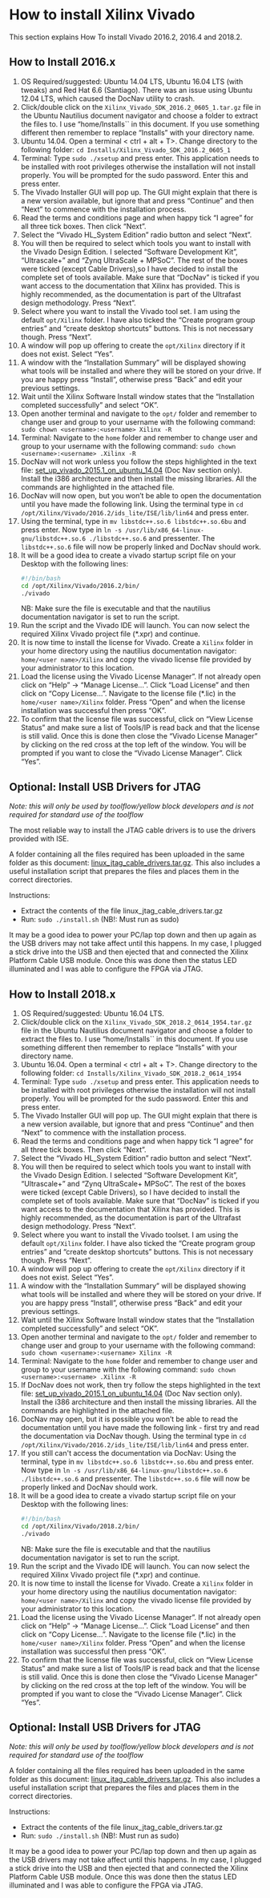 # How to install Xilinx Vivado

This section explains How To install Vivado 2016.2, 2016.4 and 2018.2.

## How to Install 2016.x

1. OS Required/suggested: Ubuntu 14.04 LTS, Ubuntu 16.04 LTS (with tweaks) and Red Hat 6.6 (Santiago). There was an issue using Ubuntu 12.04 LTS, which caused the DocNav utility to crash.
2. Click/double click on the ``Xilinx_Vivado_SDK_2016.2_0605_1.tar.gz`` file in the Ubuntu Nautilius document navigator and choose a folder to extract the files to. I use “home/Installs`` in this document. If you use something different then remember to replace “Installs” with your directory name.
3. Ubuntu 14.04. Open a terminal < ctrl + alt + T>. Change directory to
the following folder: ``​cd Installs/Xilinx_Vivado_SDK_2016.2_0605_1``
4. Terminal: Type ``sudo ./xsetup`` and press enter. This application needs to be installed with root privileges otherwise the installation will not install properly. You will be prompted for the sudo password. Enter this and press enter.
5. The Vivado Installer GUI will pop up. The GUI might explain that there is a new version available, but ignore that and press “Continue” and then “Next” to commence with the installation process.
6. Read the terms and conditions page and when happy tick “I agree” for all three tick boxes. Then click “Next”.
7. Select the “Vivado HL_System Edition” radio button and select “Next”.
8. You will then be required to select which tools you want to install with the Vivado Design Edition. I selected “Software Development Kit”, “Ultrascale+” and “Zynq UltraScale + MPSoC”. The rest of the boxes were ticked (except Cable Drivers),so I have decided to install the complete set of tools available. Make sure that “DocNav” is ticked if you want access to the documentation that Xilinx has provided. This
is highly recommended, as the documentation is part of the Ultrafast design methodology. Press “Next”.
9. Select where you want to install the Vivado tool set. I am using the default ``opt/Xilinx`` folder. I have also ticked the “Create program group entries” and “create desktop shortcuts” buttons. This is not necessary though. Press “Next”.
10. A window will pop up offering to create the ``opt/Xilinx`` directory if it does not exist. Select “Yes”.
11. A window with the “Installation Summary” will be displayed showing what tools will be installed and where they will be stored on your drive. If you are happy press “Install”, otherwise press “Back” and edit your previous settings.
12. Wait until the Xilinx Software Install window states that the “Installation completed successfully” and select “OK”.
13. Open another terminal and navigate to the `opt/` folder and remember to change user and group to your username with the following command: ``​sudo chown <username>:<username> Xilinx -R``
14. Terminal: Navigate to the ``home`` folder and remember to change user and group to your username with the following command: ``​sudo chown <username>:<username> .Xilinx -R``
15. DocNav will not work unless you follow the steps highlighted in the text file: [set_up_vivado_2015.1_on_ubuntu_14.04](https://drive.google.com/file/d/0B2dCFqGD5y-8amdKbWZBM18yTEE/view?usp=sharing) (Doc Nav section only). Install the i386 architecture and then install the missing libraries. All the commands are highlighted in the attached file.
16. DocNav will now open, but you won’t be able to open the documentation until you have made the following link. Using the terminal type in ``​cd /opt/Xilinx/Vivado/2016.2/ids_lite/ISE/lib/lin64`` and press enter.
17. Using the terminal, type in ``​mv libstdc++.so.6 libstdc++.so.6bu`` and press enter. Now type in ``​ln -s /usr/lib/x86_64-linux-gnu/libstdc++.so.6 ./libstdc++.so.6`` and pressenter. The ``libstdc++.so.6`` file will now be properly linked and DocNav should work.
18. It will be a good idea to create a vivado startup script file on your Desktop with the following lines:
    ```bash
    #!/bin/bash
    cd /opt/Xilinx/Vivado/2016.2/bin/
    ./vivado
    ```
    NB: Make sure the file is executable and that the nautilius documentation
    navigator is set to run the script.
19. Run the script and the Vivado IDE will launch. You can now select the required Xilinx Vivado project file (*.xpr) and continue.
20. It is now time to install the license for Vivado. Create a ``Xilinx`` folder in your home directory using the nautilius documentation navigator: ``home/<user name>/Xilinx`` and copy the vivado license file provided by your administrator to this location.
21. Load the license using the Vivado License Manager”. If not already open click on “Help” -> “Manage License...”. Click “Load License” and then click on “Copy License...”. Navigate to the license file (*.lic) in the ``home/<user name>/Xilinx`` folder. Press “Open” and when the license installation was successful then press “OK”.
22. To confirm that the license file was successful, click on “View License Status” and make sure a list of Tools/IP is read back and that the license is still valid. Once this is done then close the “Vivado License Manager” by clicking on the red cross at the top left of the window. You will be prompted if you want to close the “Vivado License Manager”. Click “Yes”.

## Optional: Install USB Drivers for JTAG

*Note: this will only be used by toolflow/yellow block developers and is not required for standard use of the toolflow*

The most reliable way to install the JTAG cable drivers is to use the drivers provided with ISE.

A folder containing all the files required has been uploaded in the same folder as this document: [linux_jtag_cable_drivers.tar.gz](https://drive.google.com/file/d/0Byu0Sq2IEDuJdVFMMkNLN2pxYnc/view?usp=sharing). This also includes a useful installation script that prepares the files and places them in the correct directories.

Instructions:
* Extract the contents of the file linux_jtag_cable_drivers.tar.gz 
* Run: ``sudo ./install.sh`` (NB!: Must run as sudo)

It may be a good idea to power your PC/lap top down and then up again as the USB drivers may not take affect until this happens. In my case, I plugged a stick drive into the USB and then ejected that and connected the Xilinx Platform Cable USB module. Once this was done then the status LED illuminated and I was able to configure the FPGA via JTAG.

## How to Install 2018.x

1. OS Required/suggested: Ubuntu 16.04 LTS.
2. Click/double click on the ``Xilinx_Vivado_SDK_2018.2_0614_1954.tar.gz`` file in the Ubuntu Nautilius document navigator and choose a folder to extract the files to. I use “home/Installs`` in this document. If you use something different then remember to replace “Installs” with your directory name.
3. Ubuntu 16.04. Open a terminal < ctrl + alt + T>. Change directory to
the following folder: ``​cd Installs/Xilinx_Vivado_SDK_2018.2_0614_1954``
4. Terminal: Type ``sudo ./xsetup`` and press enter. This application needs to be installed with root privileges otherwise the installation will not install properly. You will be prompted for the sudo password. Enter this and press enter.
5. The Vivado Installer GUI will pop up. The GUI might explain that there is a new version available, but ignore that and press “Continue” and then “Next” to commence with the installation process.
6. Read the terms and conditions page and when happy tick “I agree” for all three tick boxes. Then click “Next”.
7. Select the “Vivado HL_System Edition” radio button and select “Next”.
8. You will then be required to select which tools you want to install with the Vivado Design Edition. I selected “Software Development Kit”, “Ultrascale+” and “Zynq UltraScale+ MPSoC”. The rest of the boxes were ticked (except Cable Drivers), so I have decided to install the complete set of tools available. Make sure that “DocNav” is ticked if you want access to the documentation that Xilinx has provided. This
is highly recommended, as the documentation is part of the Ultrafast design methodology. Press “Next”.
9. Select where you want to install the Vivado toolset. I am using the default ``opt/Xilinx`` folder. I have also ticked the “Create program group entries” and “create desktop shortcuts” buttons. This is not necessary though. Press “Next”.
10. A window will pop up offering to create the ``opt/Xilinx`` directory if it does not exist. Select “Yes”.
11. A window with the “Installation Summary” will be displayed showing what tools will be installed and where they will be stored on your drive. If you are happy press “Install”, otherwise press “Back” and edit your previous settings.
12. Wait until the Xilinx Software Install window states that the “Installation completed successfully” and select “OK”.
13. Open another terminal and navigate to the `opt/` folder and remember to change user and group to your username with the following command: ``​sudo chown <username>:<username> Xilinx -R``
14. Terminal: Navigate to the ``home`` folder and remember to change user and group to your username with the following command: ``​sudo chown <username>:<username> .Xilinx -R``
15. If DocNav does not work, then try follow the steps highlighted in the text file: [set_up_vivado_2015.1_on_ubuntu_14.04](https://drive.google.com/file/d/0B2dCFqGD5y-8amdKbWZBM18yTEE/view?usp=sharing) (Doc Nav section only). Install the i386 architecture and then install the missing libraries. All the commands are highlighted in the attached file.
16. DocNav may open, but it is possible you won’t be able to read the documentation until you have made the following link - first try and read the documentation via DocNav though. Using the terminal type in ``​cd /opt/Xilinx/Vivado/2016.2/ids_lite/ISE/lib/lin64`` and press enter.
17. If you still can't access the documentation via DocNav: Using the terminal, type in ``​mv libstdc++.so.6 libstdc++.so.6bu`` and press enter. Now type in ``​ln -s /usr/lib/x86_64-linux-gnu/libstdc++.so.6 ./libstdc++.so.6`` and pressenter. The ``libstdc++.so.6`` file will now be properly linked and DocNav should work.
18. It will be a good idea to create a vivado startup script file on your Desktop with the following lines:
    ```bash
    #!/bin/bash
    cd /opt/Xilinx/Vivado/2018.2/bin/
    ./vivado
    ```
    NB: Make sure the file is executable and that the nautilius documentation
    navigator is set to run the script.
19. Run the script and the Vivado IDE will launch. You can now select the required Xilinx Vivado project file (*.xpr) and continue.
20. It is now time to install the license for Vivado. Create a ``Xilinx`` folder in your home directory using the nautilius documentation navigator: ``home/<user name>/Xilinx`` and copy the vivado license file provided by your administrator to this location.
21. Load the license using the Vivado License Manager”. If not already open click on “Help” -> “Manage License...”. Click “Load License” and then click on “Copy License...”. Navigate to the license file (*.lic) in the ``home/<user name>/Xilinx`` folder. Press “Open” and when the license installation was successful then press “OK”.
22. To confirm that the license file was successful, click on “View License Status” and make sure a list of Tools/IP is read back and that the license is still valid. Once this is done then close the “Vivado License Manager” by clicking on the red cross at the top left of the window. You will be prompted if you want to close the “Vivado License Manager”. Click “Yes”.

## Optional: Install USB Drivers for JTAG

*Note: this will only be used by toolflow/yellow block developers and is not required for standard use of the toolflow*

A folder containing all the files required has been uploaded in the same folder as this document: [linux_jtag_cable_drivers.tar.gz](https://drive.google.com/file/d/0Byu0Sq2IEDuJdVFMMkNLN2pxYnc/view?usp=sharing). This also includes a useful installation script that prepares the files and places them in the correct directories.

Instructions:
* Extract the contents of the file linux_jtag_cable_drivers.tar.gz 
* Run: ``sudo ./install.sh`` (NB!: Must run as sudo)

It may be a good idea to power your PC/lap top down and then up again as the USB drivers may not take affect until this happens. In my case, I plugged a stick drive into the USB and then ejected that and connected the Xilinx Platform Cable USB module. Once this was done then the status LED illuminated and I was able to configure the FPGA via JTAG.
